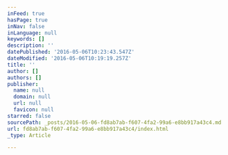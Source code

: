 ```yaml
---
inFeed: true
hasPage: true
inNav: false
inLanguage: null
keywords: []
description: ''
datePublished: '2016-05-06T10:23:43.547Z'
dateModified: '2016-05-06T10:19:19.257Z'
title: ''
author: []
authors: []
publisher:
  name: null
  domain: null
  url: null
  favicon: null
starred: false
sourcePath: _posts/2016-05-06-fd8ab7ab-f607-4fa2-99a6-e8bb917a43c4.md
url: fd8ab7ab-f607-4fa2-99a6-e8bb917a43c4/index.html
_type: Article

---
```

